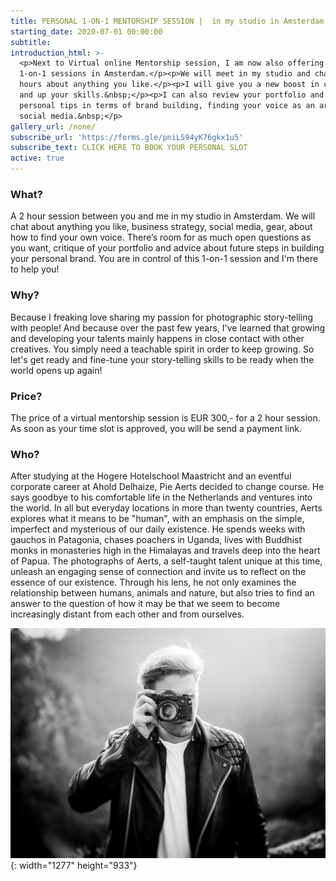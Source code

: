 ```yaml
---
title: PERSONAL 1-ON-1 MENTORSHIP SESSION |  in my studio in Amsterdam
starting_date: 2020-07-01 00:00:00
subtitle:
introduction_html: >-
  <p>Next to Virtual online Mentorship session, I am now also offering personal
  1-on-1 sessions in Amsterdam.</p><p>We will meet in my studio and chat for 2
  hours about anything you like.</p><p>I will give you a new boost in creativity
  and up your skills.&nbsp;</p><p>I can also review your portfolio and give you
  personal tips in terms of brand building, finding your voice as an artist and
  social media.&nbsp;</p>
gallery_url: /none/
subscribe_url: 'https://forms.gle/pniLS94yK76gkx1u5'
subscribe_text: CLICK HERE TO BOOK YOUR PERSONAL SLOT
active: true
---
```


### What?

A 2 hour session between you and me in my studio in Amsterdam. We will chat about anything you like, business strategy, social media, gear, about how to find your own voice. There’s room for as much open questions as you want, critique of your portfolio and advice about future steps in building your personal brand. You are in control of this 1-on-1 session and I'm there to help you\!&nbsp;

### Why?

Because I freaking love sharing my passion for photographic story-telling with people\! And because over the past few years, I've learned that growing and developing your talents mainly happens in close contact with other creatives. You simply need a teachable spirit in order to keep growing. So let's get ready and fine-tune your story-telling skills to be ready when the world opens up again\!&nbsp;

### Price?

The price of a virtual mentorship session is EUR 300,- for a 2 hour session. As soon as your time slot is approved, you will be send a payment link.

### Who?

After studying at the Hogere Hotelschool Maastricht and an eventful corporate career at Ahold Delhaize, Pie Aerts decided to change course. He says goodbye to his comfortable life in the Netherlands and ventures into the world. In all but everyday locations in more than twenty countries, Aerts explores what it means to be "human", with an emphasis on the simple, imperfect and mysterious of our daily existence. He spends weeks with gauchos in Patagonia, chases poachers in Uganda, lives with Buddhist monks in monasteries high in the Himalayas and travels deep into the heart of Papua. The photographs of Aerts, a self-taught talent unique at this time, unleash an engaging sense of connection and invite us to reflect on the essence of our existence. Through his lens, he not only examines the relationship between humans, animals and nature, but also tries to find an answer to the question of how it may be that we seem to become increasingly distant from each other and from ourselves.

![](/uploads/0h3a6324-copy-5-3.JPG){: width="1277" height="933"}